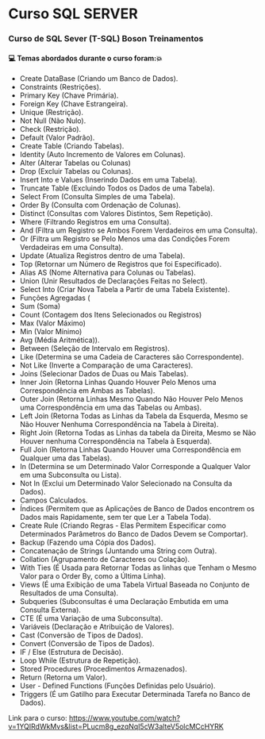 # Curso SQL SERVER
### Curso de SQL Sever (T-SQL) Boson Treinamentos
#### :computer: Temas abordados durante o curso foram::boom:
- Create DataBase (Criando um Banco de Dados).
- Constraints (Restrições).
- Primary Key (Chave Primária).
- Foreign Key (Chave Estrangeira).
- Unique (Restrição).
- Not Null (Não Nulo).
- Check (Restrição).
- Default (Valor Padrão).
- Create Table (Criando Tabelas).
- Identity (Auto Incremento de Valores em Colunas).
- Alter (Alterar Tabelas ou Colunas)
- Drop (Excluir Tabelas ou Colunas).
- Insert Into e Values (Inserindo Dados em uma Tabela).
- Truncate Table (Excluindo Todos os Dados de uma Tabela).
- Select From (Consulta Simples de uma Tabela).
- Order By (Consulta com Ordenação de Colunas).
- Distinct (Consultas com Valores Distintos, Sem Repetição).
- Where (Filtrando Registros em uma Consulta).
- And (Filtra um Registro se Ambos Forem Verdadeiros em uma Consulta).
- Or (Filtra um Registro se Pelo Menos uma das Condições Forem Verdadeiras em uma Consulta).
- Update (Atualiza Registros dentro de uma Tabela).
- Top (Retornar um Número de Registros que foi Especificado).
- Alias AS (Nome Alternativa para Colunas ou Tabelas).
- Union (Unir Resultados de Declarações Feitas no Select).
- Select Into (Criar Nova Tabela a Partir de uma Tabela Existente).
- Funções Agregadas (
- Sum (Soma)
- Count (Contagem dos Itens Selecionados ou Registros)
- Max (Valor Máximo)
- Min (Valor Mínimo)
- Avg (Média Aritmética)).
- Between (Seleção de Intervalo em Registros).
- Like (Determina se uma Cadeia de Caracteres são Correspondente).
- Not Like (Inverte a Comparação de uma Caracteres).
- Joins (Selecionar Dados de Duas ou Mais Tabelas).
- Inner Join (Retorna Linhas Quando Houver Pelo Menos uma Correspondência em Ambas as Tabelas).
- Outer Join (Retorna Linhas Mesmo Quando Não Houver Pelo Menos uma Correspondência em uma das Tabelas ou Ambas).
- Left Join (Retorna Todas as Linhas da Tabela da Esquerda, Mesmo se Não Houver Nenhuma Correspondência na Tabela à Direita).
- Right Join (Retorna Todas as Linhas da tabela da Direita, Mesmo se Não Houver nenhuma Correspondência na Tabela à Esquerda).
- Full Join (Retorna Linhas Quando Houver uma Correspondência em Qualquer uma das Tabelas).
- In (Determina se um Determinado Valor Corresponde a Qualquer Valor em uma Subconsulta ou Lista).
- Not In (Exclui um Determinado Valor Selecionado na Consulta da Dados).
- Campos Calculados.
- Índices (Permitem que as Aplicações de Banco de Dados encontrem os Dados mais Rapidamente, sem ter que Ler a Tabela Toda).
- Create Rule (Criando Regras - Elas Permitem Especificar como Determinados Parâmetros do Banco de Dados Devem se Comportar).
- Backup (Fazendo uma Cópia dos Dados).
- Concatenação de Strings (Juntando uma String com Outra).
- Collation (Agrupamento de Caracteres ou Colação).
- With Ties (É Usada para Retornar Todas as linhas que Tenham o Mesmo Valor para o Order By, como a Última Linha).
- Views (É uma Exibição de uma Tabela Virtual Baseada no Conjunto de Resultados de uma Consulta).
- Subqueries (Subconsultas é uma Declaração Embutida em uma Consulta Externa).
- CTE (É uma Variação de uma Subconsulta).
- Variáveis (Declaração e Atribuição de Valores).
- Cast (Conversão de Tipos de Dados).
- Convert (Conversão de Tipos de Dados).
- IF / Else (Estrutura de Decisão).
- Loop While (Estrutura de Repetição).
- Stored Procedures (Procedimentos Armazenados).
- Return (Retorna um Valor).
- User - Defined Functions (Funções Definidas pelo Usuário).
- Triggers (É um Gatilho para Executar Determinada Tarefa no Banco de Dados).

Link para o curso: https://www.youtube.com/watch?v=1YQIRdWkMvs&list=PLucm8g_ezqNqI5cW3alteV5olcMCcHYRK
